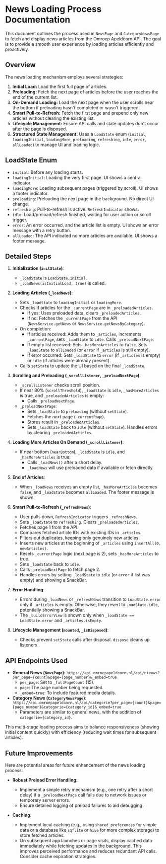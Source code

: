 # News Loading Process Documentation

This document outlines the process used in `NewsPage` and `CategoryNewsPage` to fetch and display news articles from the Omroep Apeldoorn API. The goal is to provide a smooth user experience by loading articles efficiently and proactively.

## Overview

The news loading mechanism employs several strategies:

1.  **Initial Load:** Load the first full page of articles.
2.  **Preloading:** Fetch the next page of articles before the user reaches the end of the current list.
3.  **On-Demand Loading:** Load the next page when the user scrolls near the bottom if preloading hasn't completed or wasn't triggered.
4.  **Smart Pull-to-Refresh:** Fetch the first page and prepend only new articles without clearing the existing list.
5.  **Lifecycle Management:** Ensure API calls and state updates don't occur after the page is disposed.
6.  **Structured State Management:** Uses a `LoadState` enum (`initial`, `loadingInitial`, `loadingMore`, `preloading`, `refreshing`, `idle`, `error`, `allLoaded`) to manage UI and loading logic.

## LoadState Enum

*   `initial`: Before any loading starts.
*   `loadingInitial`: Loading the very first page. UI shows a central indicator.
*   `loadingMore`: Loading subsequent pages (triggered by scroll). UI shows a footer indicator.
*   `preloading`: Preloading the next page in the background. No direct UI change.
*   `refreshing`: Pull-to-refresh is active. `RefreshIndicator` shows.
*   `idle`: Load/preload/refresh finished, waiting for user action or scroll trigger.
*   `error`: An error occurred, and the article list is empty. UI shows an error message with a retry button.
*   `allLoaded`: The API indicated no more articles are available. UI shows a footer message.

## Detailed Steps

1.  **Initialization (`initState`)**:
    *   `_loadState` is `LoadState.initial`.
    *   `_loadNews(isInitialLoad: true)` is called.

2.  **Loading Articles (`_loadNews`)**:
    *   Sets `_loadState` to `loadingInitial` or `loadingMore`.
    *   Checks if articles for the `_currentPage` are in `_preloadedArticles`.
        *   If yes: Uses preloaded data, clears `_preloadedArticles`.
        *   If no: Fetches the `_currentPage` from the API (`NewsService.getNews` or `NewsService.getNewsByCategory`).
    *   On completion:
        *   If articles received: Adds them to `_articles`, increments `_currentPage`, sets `_loadState` to `idle`. Calls `_preloadNextPage`.
        *   If empty list received: Sets `_hasMoreArticles` to `false`. Sets `_loadState` to `allLoaded` (or `error` if `_articles` is still empty).
        *   If error occurred: Sets `_loadState` to `error` (if `_articles` is empty) or `idle` (if articles were already present).
    *   Calls `setState` to update the UI based on the final `_loadState`.

3.  **Scrolling and Preloading (`_scrollListener`, `_preloadNextPage`)**:
    *   `_scrollListener` checks scroll position.
    *   If near 80% (`scrollThreshold`), `_loadState` is `idle`, `_hasMoreArticles` is true, and `_preloadedArticles` is empty:
        *   Calls `_preloadNextPage`.
    *   `_preloadNextPage`:
        *   Sets `_loadState` to `preloading` (without `setState`).
        *   Fetches the *next* page (`_currentPage`).
        *   Stores result in `_preloadedArticles`.
        *   Sets `_loadState` back to `idle` (without `setState`). Handles errors by clearing `_preloadedArticles`.

4.  **Loading More Articles On Demand (`_scrollListener`)**:
    *   If near bottom (`nearBottom`), `_loadState` is `idle`, and `_hasMoreArticles` is true:
        *   Calls `_loadNews()` after a short delay.
        *   `_loadNews` will use preloaded data if available or fetch directly.

5.  **End of Articles**:
    *   When `_loadNews` receives an empty list, `_hasMoreArticles` becomes `false`, and `_loadState` becomes `allLoaded`. The footer message is shown.

6.  **Smart Pull-to-Refresh (`_refreshNews`)**:
    *   User pulls down, `RefreshIndicator` triggers `_refreshNews`.
    *   Sets `_loadState` to `refreshing`. Clears `_preloadedArticles`.
    *   Fetches page 1 from the API.
    *   Compares fetched article IDs with existing IDs in `_articles`.
    *   Filters out duplicates, keeping only genuinely new articles.
    *   Inserts new articles at the beginning of `_articles` using `insertAll(0, newArticles)`.
    *   Resets `_currentPage` logic (next page is 2), sets `_hasMoreArticles` to true.
    *   Sets `_loadState` back to `idle`.
    *   Calls `_preloadNextPage` to fetch page 2.
    *   Handles errors by setting `_loadState` to `idle` (or `error` if list was empty) and showing a SnackBar.

7.  **Error Handling**:
    *   Errors during `_loadNews` or `_refreshNews` transition to `LoadState.error` only if `_articles` is empty. Otherwise, they revert to `LoadState.idle`, potentially showing a SnackBar.
    *   The `_buildErrorView` is shown only when `_loadState == LoadState.error` and `_articles.isEmpty`.

8.  **Lifecycle Management (`mounted`, `_isDisposed`)**:
    *   Checks prevent `setState` calls after disposal. `dispose` cleans up listeners.

## API Endpoints Used

*   **General News (`NewsPage`)**: `https://api.omroepapeldoorn.nl/api/nieuws?per_page={count}&page={page_number}&_embed=true`
    *   `per_page`: Set to `_fullPageCount` (15).
    *   `page`: The page number being requested.
    *   `_embed=true`: To include featured media details.
*   **Category News (`CategoryNewsPage`)**: `https://api.omroepapeldoorn.nl/api/categorie?per_page={count}&page={page_number}&categorie={category_id}&_embed=true`
    *   Parameters are similar to general news, with the addition of `categorie={category_id}`.

This multi-stage loading process aims to balance responsiveness (showing initial content quickly) with efficiency (reducing wait times for subsequent articles).

## Future Improvements

Here are potential areas for future enhancement of the news loading process:

*   **Robust Preload Error Handling:**
    *   Implement a simple retry mechanism (e.g., one retry after a short delay) if a `_preloadNextPage` call fails due to network issues or temporary server errors.
    *   Ensure detailed logging of preload failures to aid debugging.

*   **Caching:**
    *   Implement local caching (e.g., using `shared_preferences` for simple data or a database like `sqflite` or `hive` for more complex storage) to store fetched articles.
    *   On subsequent app launches or page visits, display cached data immediately while fetching updates in the background. This improves perceived performance and reduces redundant API calls. Consider cache expiration strategies.


